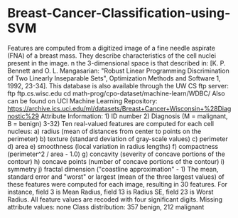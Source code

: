 # Breast-Cancer-Classification-using-SVM
Features are computed from a digitized image of a fine needle aspirate (FNA) of a breast mass. They describe characteristics of the cell nuclei present in the image. n the 3-dimensional space is that described in: [K. P. Bennett and O. L. Mangasarian: "Robust Linear Programming Discrimination of Two Linearly Inseparable Sets", Optimization Methods and Software 1, 1992, 23-34].  This database is also available through the UW CS ftp server: ftp ftp.cs.wisc.edu cd math-prog/cpo-dataset/machine-learn/WDBC/  Also can be found on UCI Machine Learning Repository: https://archive.ics.uci.edu/ml/datasets/Breast+Cancer+Wisconsin+%28Diagnostic%29  Attribute Information:  1) ID number 2) Diagnosis (M = malignant, B = benign) 3-32)  Ten real-valued features are computed for each cell nucleus:  a) radius (mean of distances from center to points on the perimeter) b) texture (standard deviation of gray-scale values) c) perimeter d) area e) smoothness (local variation in radius lengths) f) compactness (perimeter^2 / area - 1.0) g) concavity (severity of concave portions of the contour) h) concave points (number of concave portions of the contour) i) symmetry j) fractal dimension ("coastline approximation" - 1)  The mean, standard error and "worst" or largest (mean of the three largest values) of these features were computed for each image, resulting in 30 features. For instance, field 3 is Mean Radius, field 13 is Radius SE, field 23 is Worst Radius.  All feature values are recoded with four significant digits.  Missing attribute values: none  Class distribution: 357 benign, 212 malignant
